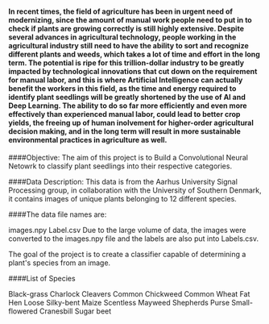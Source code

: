 #### In recent times, the field of agriculture has been in urgent need of modernizing, since the amount of manual work people need to put in to check if plants are growing correctly is still highly extensive. Despite several advances in agricultural technology, people working in the agricultural industry still need to have the ability to sort and recognize different plants and weeds, which takes a lot of time and effort in the long term. The potential is ripe for this trillion-dollar industry to be greatly impacted by technological innovations that cut down on the requirement for manual labor, and this is where Artificial Intelligence can actually benefit the workers in this field, as the time and energy required to identify plant seedlings will be greatly shortened by the use of AI and Deep Learning. The ability to do so far more efficiently and even more effectively than experienced manual labor, could lead to better crop yields, the freeing up of human inolvement for higher-order agricultural decision making, and in the long term will result in more sustainable environmental practices in agriculture as well.

####Objective:
The aim of this project is to Build a Convolutional Neural Netowrk to classify plant seedlings into their respective categories.

####Data Description:
This data is from the Aarhus University Signal Processing group, in collaboration with the University of Southern Denmark, it contains images of unique plants belonging to 12 different species.


####The data file names are:

images.npy
Label.csv
Due to the large volume of data, the images were converted to the images.npy file and the labels are also put into Labels.csv.

The goal of the project is to create a classifier capable of determining a plant's species from an image.

####List of Species

Black-grass
Charlock
Cleavers
Common Chickweed
Common Wheat
Fat Hen
Loose Silky-bent
Maize
Scentless Mayweed
Shepherds Purse
Small-flowered Cranesbill
Sugar beet

